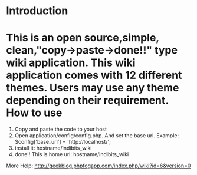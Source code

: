 Introduction
============
This is an open source,simple, clean,"copy->paste->done!!" type wiki application.
This wiki application comes with 12 different themes. Users may use any theme depending on their requirement.
How to use
==========
1. Copy and paste the code to your host
2. Open application/config/config.php. And set the base url. Example:  
     $config['base_url']	= 'http://localhost/';
3. install it: hostname/indibits_wiki
4. done!! This is home url: hostname/indibits_wiki  
  
More Help: <http://geekblog.phpfogapp.com/index.php/wiki?id=6&version=0>
